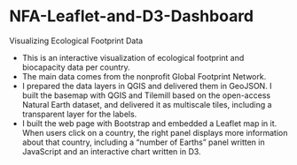 # NFA-Leaflet-and-D3-Dashboard

Visualizing Ecological Footprint Data 
* This is an interactive visualization of ecological footprint and biocapacity data per country. 
* The main data comes from the nonprofit Global Footprint Network.  
* I prepared the data layers in QGIS and delivered them in GeoJSON. 
I built the basemap with QGIS and Tilemill based on the open-access Natural Earth dataset, and delivered it as multiscale tiles, including a transparent layer for the labels. 
* I built the web page with Bootstrap and embedded a Leaflet map in it.  When users click on a country, the right panel displays more information about that country, including a “number of Earths” panel written in JavaScript and an interactive chart written in D3. 
